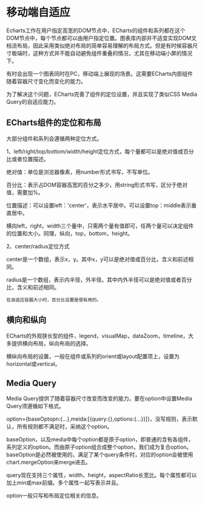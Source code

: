 # 移动端自适应

Echarts工作在用户指定高宽的DOM节点中，ECharts的组件和系列都在这个DOM节点中，每个节点都可以由用户指定位置。图表库内部并不适宜实现DOM文档流布局，因此采用类似绝对布局的简单容易理解的布局方式。但是有时候容器尺寸极端时，这种方式并不能自动避免组件重叠的情况，尤其在移动端小屏的情况下。

有时会出现一个图表同时在PC，移动端上展现的场景。这需要ECharts内部组件随着容器尺寸变化而变化的能力。

为了解决这个问题，ECharts完善了组件的定位设置，并且实现了类似CSS Media Query的自适应能力。

## ECharts组件的定位和布局

大部分组件和系列会遵循两种定位方式。

1、left/right/top/bottom/width/height定位方式，每个量都可以是绝对值或百分比或者位置描述。

绝对值：单位是浏览器像素，用number形式书写，不写单位。

百分比：表示占DOM容器高宽的百分之多少，用string形式书写，区分于绝对值，需要加%。

位置描述：可以设置left：'center'，表示水平居中。可以设置top：middle表示垂直居中。

横向left，right，width三个量中，只需两个量有值即可，任两个量可以决定组件的位置和大小。同理，纵向，top，bottom，height。

2、center/radius定位方式

center是一个数组，表示x，y。其中x，y可以是绝对值或百分比，含义和前述相同。

radius是一个数组，表示内半径，外半径。其中内外半径可以是绝对值或者百分比，含义和前述相同。

    在自适应容器大小时，百分比设置是很有用的。

## 横向和纵向

ECharts的外观狭长型的组件，legend，visualMap，dataZoom，timeline，大多提供横向布局，纵向布局的选择。

横纵向布局的设置，一般在组件或系列的orient或layout配置项上，设置为horizontal或vertical。

## Media Query

Media Query提供了随着容器尺寸改变而改变的能力。要在option中设置Media Query须遵循如下格式。

option={baseOptopn:{...},meida:[{query:{},options:{...}}]}，没写规则，表示默认，所有规则都不满足时，采纳这个option。

baseOption，以及media中每个option都是原子option，即普通的含有各组件，系列定义的option。而由原子option组合成整个option，我们成为复合option。baseOption是必然被使用的，满足了某个query条件时，对应的option会被使用chart.mergeOption来merge进去。

query现在支持三个属性，width，height，aspectRatio长宽比。每个属性都可以加上min或max前缀。多个属性一起写表示并且。

option一般只写和布局定位相关的信息。



